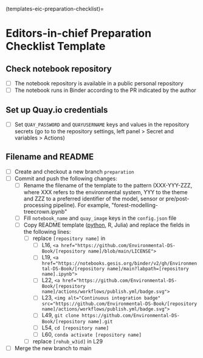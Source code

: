 (templates-eic-preparation-checklist)=

# Editors-in-chief Preparation Checklist Template

## Check notebook repository
- [ ] The notebook repository is available in a public personal repository
- [ ] The notebook runs in Binder according to the PR indicated by the author

## Set up Quay.io credentials
- [ ] Set `QUAY_PASSWORD` and `QUAYUSERNAME` keys and values in the repository secrets (go to to the repository settings, left panel > Secret and variables > Actions)

## Filename and README
- [ ] Create and checkout a new branch `preparation`
- [ ] Commit and push the following changes:
  - [ ] Rename the filename of the template to the pattern (XXX-YYY-ZZZ, where XXX refers to the environmental system, YYY to the theme and ZZZ to a preferred identifier of the model, sensor or pre/post-processing pipeline). 
    For example, "forest-modelling-treecrown.ipynb"
  - [ ] Fill `notebook_name` and `quay_image` keys in the `config.json` file
  - [ ] Copy README template ([python](eic-readme-python.md), R, Julia) and replace the fields in the following lines:
    - [ ] replace `[repository name]` in 
      - [ ] L16, `<a href="https://github.com/Environmental-DS-Book/[repository name]/blob/main/LICENSE">`
      - [ ] L19, `<a href="https://notebooks.gesis.org/binder/v2/gh/Environmental-DS-Book/[repository name]/main?labpath=[repository name].ipynb">`
      - [ ] L22, `<a href="https://github.com/Environmental-DS-Book/[repository name]/actions/workflows/publish.yml/badge.svg">`
      - [ ] L23, `<img alt="Continuous integration badge" src="https://github.com/Environmental-DS-Book/[repository name]/actions/workflows/publish.yml/badge.svg">`
      - [ ] L49, `git clone https://github.com/Environmental-DS-Book/[repository name].git`
      - [ ] L54, `cd [repository name]`
      - [ ] L60, `conda activate [repository name]`
    - [ ] replace `[rohub_w3id]` in L29
- [ ] Merge the new branch to main